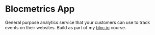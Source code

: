 # Blocmetrics App

General purpose analytics service that your customers can use to track events on their websites. Build as part of my [bloc.io](https://www.bloc.io) course.